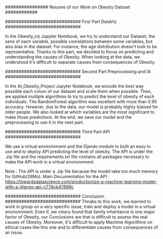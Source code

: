 

################  Resume of our Work on Obesity Dataset ############



############################  First Part DataViz ############################

In the Obesity_viz Jupyter Notebook, we try to understand our Dataset, the sens of each variable,
 possible coorelations between some variables, but also  bias in the dataset. For instance, 
the age distribution doesn't look to be representative. Thanks to this part, we decided to focus on 
predicting and understanding the causes of Obesity. When looking at the data, we understood it's difficult to 
separate causes from consequences of Obesity.

############################  Second Part Preprocessing and IA ############################

In the AI_Obesity_Project Jupyter Notebook, we encode the best way possible each colum 
of our dataset and scale them when possible. Then, we applied multiple algorithms to try to 
predict the level of obesity of each individuals. The RandomForest algorithm was excellent with more than 0.95 accuracy.
However, due to the data, our model is probably highly biaised for older people. 
We also looked at which variables are the most significant to make those predictions.
At the end, we save our model and the preprocessing to use it in the next part.

############################  Third Part API ############################

We use a virtual environnment and the Djando module to built an easy to use 
and to deploy API predicting the level of obesity. The API is under the .zip file
and the requirements.txt file contains all packages necessary to make the API work in a 
virtual environnment.

Note : The API is under a .zip file because the model take too much memory for GitHub(26Mo).
Main Documentation for the API : https://towardsdatascience.com/productionize-a-machine-learning-model-with-a-django-api-c774cb47698c

############################  Conclusion   ############################ 
Thnaks to this work, we learned to work in group on a very specific issue, train and 
deploy a model in a virtual environnment. Even if, we cleary found that family inheritance is one major factor of Obesity, 
our Conclusions are that is difficult to assess the real causes of Obesity.
Moreover, it's difficult to apply Machine Algorithms on ethical cases like this one and to differentiate
causes from consequences of an issue.



